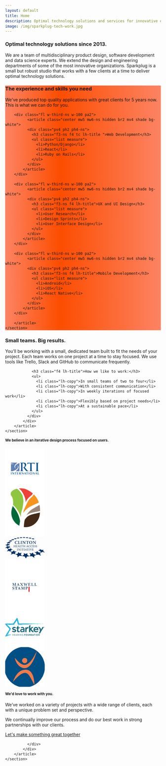 ```yaml
---
layout: default
title: Home
description: Optimal technology solutions and services for innovative organizations since 2013.
image: /img/sparkplug-tech-work.jpg
---
```

<div class="cover bg-left bg-white bg-center-l" id="cornerstone">
    <section class="mw8 center pb4 pb5-m pb6-l">
        <article class="cf">
            <div class="fn fl-ns w-100 mt3 mt4-m mt4-l pv5">
              <div class="pa4">
                <!-- <h1 class="f2 f1-l fw3 mb0 black-80 lh-title">Optimal technology solutions since 2013.</h1> -->
                <h1 class="f-headline-ns lh-solid fw3 mb0 black-80">Optimal technology solutions since 2013.</h1>
                <p class="lh-copy black-80 mv4-ns mv3">We are a team of multidisciplinary product design, software development and data science experts. We extend the design and engineering departments of some of the most innovative organizations. Sparkplug is a small but robust studio that works with a few clients at a time to deliver optimal technology solutions.</p>
              </div>
            </div>
        </article>
    </section>
</div>

<div class="cover bg-left bg-center-l" style="background: rgb(253,131,99); background: linear-gradient(90deg, rgba(253,131,99,1) 0%, rgba(252,77,0,1) 35%, rgba(253,131,99,1) 100%);" id="services">
    <section class="center pv4 pv5-m pv6-l ph3 ph4-ns">
        <article class="mw9 cf">
        <h1 class="f3 f2-ns white tc">The experience and skills you need</h1>
        <p class="lh-copy tc white">We've produced top quality applications with great clients for 5 years now. 
        This is what we can do for you.</p>

        <div class="fl w-third-ns w-100 pa2">
              <article class="center mw5 mw6-ns hidden br2 mv4 shade bg-white">
              <div class="pv4 ph2 ph4-ns">
                <h3 class="f3-ns f4 tc lh-title ">Web Development</h3>
                <ul class="list measure">
                  <li>Python/Django</li>
                  <li>React</li>
                  <li>Ruby on Rails</li>
                </ul>
              </div>
            </article>
        </div>

        <div class="fl w-third-ns w-100 pa2">
              <article class="center mw5 mw6-ns hidden br2 mv4 shade bg-white">
              <div class="pv4 ph2 ph4-ns">
                <h3 class="f3-ns f4 lh-title">UX and UI Design</h3>
                <ul class="list measure">
                  <li>User Research</li>
                  <li>Design Sprints</li>
                  <li>User Interface Design</li>
                </ul>
              </div>
            </article>
        </div>

        <div class="fl w-third-ns w-100 pa2">
              <article class="center mw5 mw6-ns hidden br2 mv4 shade bg-white">
              <div class="pv4 ph2 ph4-ns">
                <h3 class="f3-ns f4 lh-title">Mobile Development</h3>
                <ul class="list measure">
                  <li>Android</li>
                  <li>iOS</li>
                  <li>React Native</li>
                </ul>
              </div>
            </article>
        </div>
        
        </article>
    </section>
</div>





<div class="cover bg-left bg-center-l services">
    <section class="pv4 pv5-m pv6-l bg-black-60">
        <article class="cf mw9 center ">
            <div class="fn fl-ns w-100 w-20-ns mt4 mt5-m mt5-l pv5">
              <div class="pa4 dn">
              </div>
            </div>
            <div class="fn fl-ns w-100 w-80-ns mt4 mt5-m mt5-l pv5">
              <div class="pa4 black-80 bg-white">
                <h1 class="f2 f1-l fw3 mb0 black-80 lh-title">Small teams. Big results.</h1>
                <p class=" lh-copy black-80">You’ll be working with a small, dedicated team built to fit the needs of your project. Each team works on one project at a time to stay focused. We use tools like Trello, Slack and GitHub to communicate frequently.</p>

                <h3 class="f4 lh-title">How we like to work:</h3>
                <ul>
                  <li class="lh-copy">In small teams of two to four</li>
                  <li class="lh-copy">With consistent communication</li>
                  <li class="lh-copy">In weekly iterations of focused work</li>
                  <li class="lh-copy">Flexibly based on project needs</li>
                  <li class="lh-copy">At a sustainable pace</li>
                </ul>
              </div>
            </div>
        </article>
    </section>
</div>

<div class="cover bg-left bg-center-l bg-white">
    <section class="mw8 center pb4 pb5-m pb6-l">
        <article class="cf">
            <div class="fn fl-ns w-100 mt4 mt5-m mt5-l pv5">
              <div class="pa4">
                <h1 class="f2 f1-l mb0 black-80 lh-title">We believe in <span id="belief" class="scene">an iterative design process focused on users</span>.</h1>
              </div>
            </div>
        </article>
    </section>
</div>

<div class="cover bg-left bg-center-l bg-black">
    <section class="pv4 pv5-m pv6-l">
        <article class="cf mw9 center ">
            <div class="fn fl-ns w-100 w-50-ns">
              <div class="pa4">
                <div class="fl w-third-ns pa2">
                  <img src="/img/logos/rti.png" style="display: block" alt="RTI International">
                </div>
                <div class="fl w-third-ns pa2">
                  <img src="/img/logos/mangotreeuganda.png" style="display: block" alt="Starkey Hearing Foundation">
                </div>
                <div class="fl w-third-ns pa2">
                  <img src="/img/logos/clintonhealthaccess.png" style="display: block" alt="Clinton Health Access Initiative">
                </div>
                <div class="fl w-third-ns pa2">
                  <img src="/img/logos/maxwellstamp.png" style="display: block" alt="Maxwell Stamp">
                </div>
                <div class="fl w-third-ns pa2">
                  <img src="/img/logos/starkeyhearingfoundation.png" style="display: block" alt="Starkey Hearing Foundation">
                </div> 
                 <div class="fl w-third-ns pa2">
                  <img src="/img/logos/livinggoods.png" style="display: block" alt="Starkey Hearing Foundation">
                </div>  
              </div>
            </div>
            <div class="fn fl-ns w-100 w-50-ns">
              <div class="ph4-ns ph3 pv2 mt2 white">
                <h1 class="f2 f1-l fw3 mb0 white lh-title">We'd love to work with you.</h1>
                <p class=" lh-copy white">We’ve worked on a variety of projects with a wide range of clients, each with a unique problem set and perspective.</p> 
                <p class="lh-copy white">We continually improve our process and do our best work in strong partnerships with our clients.</p>
                <a class="font-smoothing-hover dim hover-white no-underline hover-no-underline white bg-sparkplug-orange dib pv2 ph3 ba br2 bw1 b--sparkplug-orange" target="_blank" href="https://airtable.com/shrkwvdNHX1Ua3rAb" rel="noopener">Let's make something great together</a>
              
              </div>
            </div>
        </article>
    </section>
</div>
